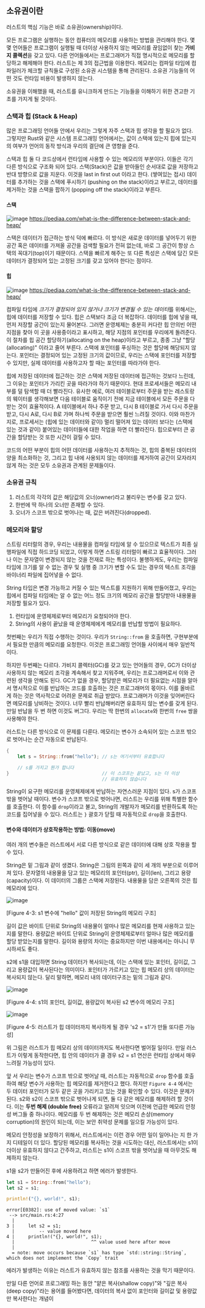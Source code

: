 ## 소유권이란
러스트의 핵심 기능은 바로 소유권(ownership)이다. 

모든 프로그램은 실행하는 동안 컴퓨터의 메모리를 사용하는 방법을 관리해야 한다. 몇몇 언어들은 프로그램이 실행될 때 더이상 사용하지 않는 메모리를 끊임없이 찾는 **가비지 콜렉션**을 갖고 있다. 다른 언어들에서는 프로그래머가 직접 명시적으로 메모리를 할당하고 해제해야 한다. 러스트는 제 3의 접근법을 이용한다. 메모리는 컴파일 타임에 컴파일러가 체크할 규칙들로 구성된 소유권 시스템을 통해 관리된다. 소유권 기능들의 어떤 것도 런타임 비용이 발생하지 않는다. 

소유권을 이해했을 때, 러스트를 유니크하게 만드는 기능들을 이해하기 위한 견고한 기초를 가지게 될 것이다.

### 스택과 힙 (Stack & Heap)
많은 프로그래밍 언어들 안에서 우리는 그렇게 자주 스택과 힙 생각을 할 필요가 없다. 그렇지만 Rust와 같은 시스템 프로그래밍 언어에서는, 값이 스택에 있는지 힙에 있는지의 여부가 언어의 동작 방식과 우리의 결단에 큰 영향을 준다.

스택과 힙 둘 다 코드상에서 런타임에 사용할 수 있는 메모리의 부분이다. 이들은 각기 다른 방식으로 구조화 되어 있다. 스택(Stack)은 값을 받아들인 순서대로 값을 저장하고 반대 방향으로 값을 지운다. 이것을 last in first out 이라고 한다. (쌓여있는 접시) 데이터를 추가하는 것을 스택에 푸시하기 (pushing on the stack)이라고 부르고, 데이터를 제거하는 것을 스택을 팝하기 (popping off the stack)이라고 부른다.

#### 스택

![image](https://user-images.githubusercontent.com/73830753/163744055-32554b8a-225e-4245-a841-ef95ad134c2d.png)
https://pediaa.com/what-is-the-difference-between-stack-and-heap/

스택은 데이터가 접근하는 방식 덕에 빠르다. 이 방식은 새로운 데이터를 넣어두기 위한 공간 혹은 데이터를 가져올 공간을 검색할 필요가 전혀 없는데, 바로 그 공간이 항상 스택의 꼭대기(top)이기 때문이다. 스택을 빠르게 해주는 또 다른 특성은 스택에 담긴 모든 데이터가 결정되어 있는 고정된 크기를 갖고 있어야 한다는 점이다.

#### 힙

![image](https://user-images.githubusercontent.com/73830753/163744121-d318674f-08a7-421b-a54d-c1cc82f14087.png)
https://pediaa.com/what-is-the-difference-between-stack-and-heap/

컴파일 타임에 *크기가 결정되어 있지 않거나* *크기가 변경될 수 있는 데이터*를 위해서는, 힙에 데이터를 저장할 수 있다. 힙은 스택보다 조금 더 복잡하다. 데이터를 힙에 넣을 때, 먼저 저장할 공간이 있는지 물어본다. 그러면 운영체제는 충분히 커다란 힙 안의빈 어떤 지점을 찾아 이 곳을 사용중이라고 표시하고, 해당 지점의 포인터를 우리에게 돌려준다. 이 절차를 힙 공간 할당하기(allocating on the heap)이라고 부르고, 종종 그냥 "할당(allocating)" 이라고 줄어 부른다. 스택에 포인터를 푸싱하는 것은 할당에 해당되지 않는다. 포인터는 결정되어 있는 고정된 크기의 값이므로, 우리는 스택에 포인터를 저장할 수 있지만, 실제 데이터를 사용하고자 할 때는 포인터를 따라가야 한다.

힙에 저장된 데이터에 접근하는 것은 스택에 저장된 데이터에 접근하는 것보다 느린데, 그 이유는 포인터가 가리킨 곳을 따라가야 하기 때문이다. 현대 프로세서들은 메모리 내부를 덜 탐색할 때 더 빨라진다. 유사한 예로, 여러 테이블로부터 주문을 받는 레스토랑의 웨이터를 생각해보면 다음 테이블로 움직이기 전에 지금 테이블에서 모든 주문을 다 받는 것이 효율적이다. A 테이블에서 하나 주문 받고, 다시 B 테이블로 가서 다시 주문을 받고, 다시 A로, 다시 B로 가며 하나씩 주문을 받으면 훨씬 느려질 것이다. 이와 마찬가지로, 프로세서는 (힙에 있는 데이터와 같이) 멀리 떨어져 있는 데이터 보다는 (스택에 있는 것과 같이) 붙어있는 데이터들에 대한 작업을 하면 더 빨라진다. 힙으로부터 큰 공간을 할당받는 것 또한 시간이 걸릴 수 있다. 

코드의 어떤 부분이 힙의 어떤 데이터를 사용하는지 추적하는 것, 힙의 중복된 데이터의 양을 최소화하는 것, 그리고 힙 내에 사용되지 않는 데이터를 제거하여 공간이 모자라지 않게 하는 것은 모두 소유권과 관계된 문제들이다. 

### 소유권 규칙

1. 러스트의 각각의 값은 해당값의 오너(owner)라고 불리우는 변수를 갖고 있다.
2. 한번에 딱 하나의 오너만 존재할 수 있다.
3. 오너가 스코프 밖으로 벗어나는 때, 값은 버려진다(dropped).

### 메모리와 할당
스트링 리터럴의 경우, 우리는 내용물을 컴파일 타임에 알 수 있으므로 텍스트가 최종 실행파일에 직접 하드코딩 되었고, 이렇게 하면 스트링 리터럴이 빠르고 효율적이다. 그러나 이는 문자열이 변경되지 않는 것을 전재로 하는 특성이다. 불행하게도, 우리는 컴파일 타임에 크기를 알 수 없는 경우 및 실행 중 크기가 변할 수도 있는 경우의 텍스트 조각을 바이너리 파일에 집어넣을 수 없다.

String 타입은 변경 가능하고 커질 수 있는 텍스트를 지원하기 위해 만들어졌고, 우리는 힙에서 컴파일 타임에는 알 수 없는 어느 정도 크기의 메모리 공간을 할당받아 내용물을 저장할 필요가 있다.

1. 런타임에 운영체제로부터 메모리가 요청되어야 한다.
2. String의 사용이 끝났을 때 운영체제에게 메모리를 반납할 방법이 필요하다.

첫번째는 우리가 직접 수행하는 것이다. 우리가 `String::from` 을 호출하면, 구현부분에서 필요한 만큼의 메모리를 요청한다. 이것은 프로그래밍 언어들 사이에서 매우 일반적이다.

하지만 두번째는 다르다. 가비지 콜렉터(GC)를 갖고 있는 언어들의 경우, GC가 더이상 사용하지 않는 메모리 조각을 계속해서 찾고 지워주며, 우리는 프로그래머로서 이와 관련된 생각을 안해도 된다. GC가 없을 경우, 할당받은 메모리가 더 필요없는 시점을 알아서 명시적으로 이를 반납하는 코드를 호출하는 것은 프로그래머의 몫이다. 이를 올바르게 하는 것은 역사적으로 어려운 문제로 취급 받았다. 프로그래머가 이것을 잊어버린다면 메모리를 낭비하는 것이다. 너무 빨리 반납해버리면 유효하지 않는 변수를 갖게 된다. 만일 반납을 두 번 하면 이것도 버그다. 우리는 딱 한번의 `allocate`와 한번의 `free` 쌍을 사용해야 한다.

러스트는 다른 방식으로 이 문제를 다룬다. 메모리는 변수가 소속되어 있는 스코프 밖으로 벗어나는 순간 자동으로 반납된다.

```rust
{
    let s = String::from("hello"); // s는 여기서부터 유효합니다

    // s를 가지고 뭔가 합니다
}                                  // 이 스코프는 끝났고, s는 더 이상 
                                   // 유효하지 않습니다
```
String이 요구한 메모리를 운영체제에게 반납하는 자연스러운 지점이 있다. s가 스코프 밖을 벗어날 때이다. 변수가 스코프 밖으로 벗어나면, 러스트는 우리를 위해 특별한 함수를 호출한다. 이 함수를 `drop`이라고 불고, String의 개발자가 메모리를 반환하도록 하는 코드를 집어넣을 수 있다. 러스트는 `}` 괄호가 닫힐 때 자동적으로 `drop`을 호출한다.

#### 변수와 데이터가 상호작용하는 방법: 이동(move)

여러 개의 변수들은 러스트에서 서로 다른 방식으로 같은 데이터에 대해 상호 작용을 할 수 있다. 

String은 밑 그림과 같이 생겼다. String은 그림의 왼쪽과 같이 세 개의 부분으로 이루어져 있다. 문자열의 내용물을 담고 있는 메모리의 포인터(ptr), 길이(len), 그리고 용량(capacity)이다. 이 데이터의 그룹은 스택에 저장된다. 내용물을 담은 오른쪽의 것은 힙 메모리에 있다.

![image](https://user-images.githubusercontent.com/73830753/163746358-a5e509cb-c52e-4656-8e03-1b7fe500d721.png)

[Figure 4-3: s1 변수에 "hello" 값이 저장된 String의 메모리 구조]

길이 값은 바이트 단위로 String의 내용물이 얼마나 많은 메모리를 현재 사용하고 있는지를 말한다. 용량값은 바이트 단위로 String이 운영체제로부터 얼마나 많은 메모리를 할당 받았는지를 말한다. 길이와 용량의 차이는 중요하지만 이번 내용에서는 아니니 무시하셔도 좋다.

s2에 s1을 대입하면 String 데이터가 복사되는데, 이는 스택에 있는 포인터, 길이값, 그리고 용량값이 복사된다는 의미이다. 포인터가 가르키고 있는 힙 메모리 상의 데이터는 복사되지 않는다. 달리 말하면, 메모리 내의 데이터구조는 밑의 그림과 같다.

![image](https://user-images.githubusercontent.com/73830753/163746836-d81e8a27-bb50-4165-bca6-c329aff74d98.png)

[Figure 4-4: s1의 포인터, 길이값, 용량값이 복사된 s2 변수의 메모리 구조]

![image](https://user-images.githubusercontent.com/73830753/163746934-5bdf478c-feb0-45e8-a012-b52498b99f28.png)

[Figure 4-5: 러스트가 힙 데이터까지 복사하게 될 경우 's2 = s1'가 만들 또다른 가능성]

위 그림은 러스트가 힙 메모리 상의 데이터까지도 복사한다면 벌어질 일이다. 만일 러스트가 이렇게 동작한다면, 힙 안의 데이터가 클 경우 s2 = s1 연산은 런타임 상에서 매우 느려질 가능성이 있다.

앞 서 우리는 변수가 스코프 밖으로 벗어날 때, 러스트는 자동적으로 `drop` 함수를 호출하여 해당 변수가 사용하는 힙 메모리를 제거한다고 했다. 하지만 `Figure 4-4` 에서는 두 데이터 포인터가 모두 같은 곳을 가리키고 있는 것을 확인할 수 있다. 이것은 문제가 된다. s2와 s2이 스코프 밖으로 벗어나게 되면, 둘 다 같은 메모리를 해제하려 할 것이다. 이는 **두번 해제 (double free)** 오류라고 알려져 잇으며 이전에 언급한 메모리 안정성 버그들 중 하나이다. 메모리를 두 번 해제하는 것은 메모리 손상(memory corruption)의 원인이 되는데, 이는 보안 취약성 문제를 일으킬 가능성이 있다.

메모리 안정성을 보장하기 위해서, 러스트에서는 이런 경우 어떤 일이 일어나는 지 한 가지 디테일이 더 있다. 할당된 메모리를 복사하는 것을 시도하는 대신, 러스트에서는 s1이 더이상 유효하지 않다고 간주하고, 러스트는 s1이 스코프 밖을 벗어났을 때 아무것도 해제하지 않는다.

s1을 s2가 만들어진 후에 사용하려고 하면 에러가 발생한다.

```rust
let s1 = String::from("hello");
let s2 = s1;

println!("{}, world!", s1);
```
```
error[E0382]: use of moved value: `s1`
 --> src/main.rs:4:27
  |
3 |     let s2 = s1;
  |         -- value moved here
4 |     println!("{}, world!", s1);
  |                            ^^ value used here after move
  |
  = note: move occurs because `s1` has type `std::string::String`,
which does not implement the `Copy` trait
```
에러가 발생하는 이유는 러스트가 유효하지 않는 참조를 사용하는 것을 막기 때문이다.

만일 다른 언어로 프로그래밍 하는 동안 "얕은 복사(shallow copy)"와 "깊은 복사(deep copy)"라는 용어를 들어봤다면, 데이터의 복사 없이 포인터와 길이값 및 용량값만 복사한다는 개념이 